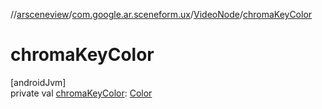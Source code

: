 //[arsceneview](../../../index.md)/[com.google.ar.sceneform.ux](../index.md)/[VideoNode](index.md)/[chromaKeyColor](chroma-key-color.md)

# chromaKeyColor

[androidJvm]\
private val [chromaKeyColor](chroma-key-color.md): [Color](../../../../arsceneview/com.google.ar.sceneform.rendering/-color/index.md)
